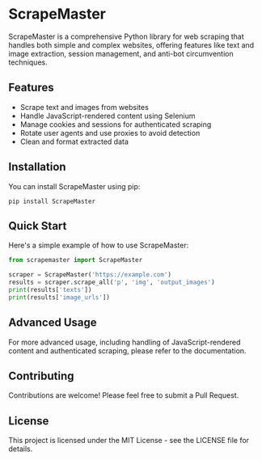 # ScrapeMaster

ScrapeMaster is a comprehensive Python library for web scraping that handles both simple and complex websites, offering features like text and image extraction, session management, and anti-bot circumvention techniques.

## Features

- Scrape text and images from websites
- Handle JavaScript-rendered content using Selenium
- Manage cookies and sessions for authenticated scraping
- Rotate user agents and use proxies to avoid detection
- Clean and format extracted data

## Installation

You can install ScrapeMaster using pip:

```
pip install ScrapeMaster
```

## Quick Start

Here's a simple example of how to use ScrapeMaster:

```python
from scrapemaster import ScrapeMaster

scraper = ScrapeMaster('https://example.com')
results = scraper.scrape_all('p', 'img', 'output_images')
print(results['texts'])
print(results['image_urls'])
```

## Advanced Usage

For more advanced usage, including handling of JavaScript-rendered content and authenticated scraping, please refer to the documentation.

## Contributing

Contributions are welcome! Please feel free to submit a Pull Request.

## License

This project is licensed under the MIT License - see the LICENSE file for details.